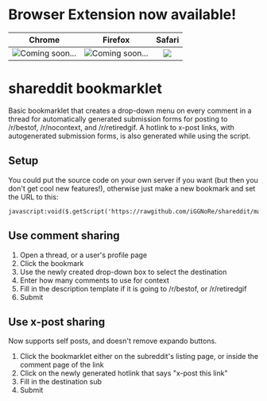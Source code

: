 # Browser Extension now available!
|Chrome|Firefox|Safari|
|:--------:|:--------:|:----------:|
| <img src='http://cefns.nau.edu/~jk788/shareddit/chrome-wip.png' title='Coming soon...'>  | <img src='http://cefns.nau.edu/~jk788/shareddit/firefox-wip.png' title='Coming soon...'> | <a href='http://cefns.nau.edu/~jk788/shareddit/shareddit.safariextz' title='Click to Download'><img src='http://cefns.nau.edu/~jk788/shareddit/.png'></a> |


# shareddit bookmarklet

Basic bookmarklet that creates a drop-down menu on every comment in a thread for automatically generated submission forms for posting to /r/bestof, /r/nocontext, and /r/retiredgif. A hotlink to x-post links, with autogenerated submission forms, is also generated while using the script.

## Setup

You could put the source code on your own server if you want (but then you don't get cool new features!), otherwise just make a new bookmark and set the URL to this:

    javascript:void($.getScript('https://rawgithub.com/iGGNoRe/shareddit/master/main.js'))

## Use comment sharing

1. Open a thread, or a user's profile page
2. Click the bookmark
3. Use the newly created drop-down box to select the destination
4. Enter how many comments to use for context
5. Fill in the description template if it is going to /r/bestof, or /r/retiredgif
6. Submit

## Use x-post sharing

Now supports self posts, and doesn't remove expando buttons.

1. Click the bookmarklet either on the subreddit's listing page, or inside the comment page of the link
2. Click on the newly generated hotlink that says "x-post this link"
3. Fill in the destination sub
4. Submit
